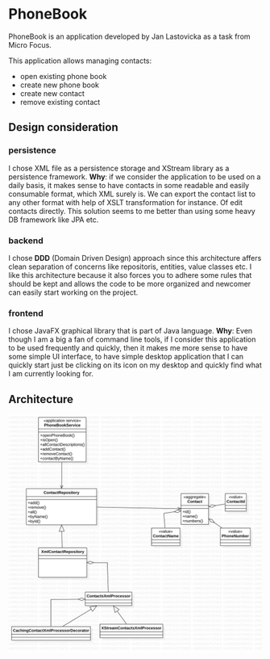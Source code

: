 # PhoneBook

PhoneBook is an application developed by Jan Lastovicka as a task from Micro Focus. 

This application allows managing contacts:
* open existing phone book
* create new phone book
* create new contact
* remove existing contact

## Design consideration

### persistence
I chose XML file as a persistence storage and XStream library as a persistence framework.
**Why**: if we consider the application to be used on a daily basis, it makes sense to have
contacts in some readable and easily consumable format, which XML surely is. We can export 
the contact list to any other format with help of XSLT transformation for instance. Of
edit contacts directly. This solution seems to me better than using some heavy DB framework
like JPA etc.

### backend
I chose **DDD** (Domain Driven Design) approach since this architecture affers clean
separation of concerns like repositoris, entities, value classes etc. I like this
architecture because it also forces you to adhere some rules that should be kept
and allows the code to be more organized and newcomer can easily start working on
the project.

### frontend
I chose JavaFX graphical library that is part of Java language.
**Why**: Even though I am a big a fan of command line tools, if I consider this application to be
used frequently and quickly, then it makes me more sense to have some simple UI interface,
to have simple desktop application that I can quickly start just be clicking on its icon
on my desktop and quickly find what I am currently looking for. 


## Architecture

![Architecture](images/architecture.jpg)


